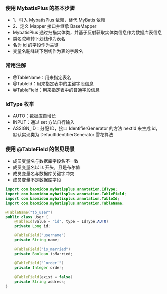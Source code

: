 ### 使用 MybatisPlus 的基本步骤
* 1、引入 MybatisPlus 依赖，替代 MyBatis 依赖
* 2、定义 Mapper 接口并继承 BaseMapper
* MybatisPlus 通过扫描实体类，并基于反射获取实体类信息作为数据库表信息
* 类名驼峰转下划线作为表名
* 名为 id 的字段作为主键
* 变量名驼峰转下划线作为表的字段名

### 常用注解
* @TableName：用来指定表名
* @TableId：用来指定表中的主键字段信息
* @TableField：用来指定表中的普通字段信息

### IdType 枚举
* AUTO：数据库自增长
* INPUT：通过 set 方法自行输入
* ASSIGN_ID：分配 ID，接口 IdentifierGenerator 的方法 nextId 来生成 id，默认实现类为 DefaultIdentifierGenerator 雪花算法

### 使用 @TableField 的常见场景
* 成员变量名与数据库字段名不一致
* 成员变量名以 is 开头，且是布尔值
* 成员变量名与数据库关键字冲突
* 成员变量不是数据库字段
```java
import com.baomidou.mybatisplus.annotation.IdType;
import com.baomidou.mybatisplus.annotation.TableField;
import com.baomidou.mybatisplus.annotation.TableId;
import com.baomidou.mybatisplus.annotation.TableName;

@TableName("tb_user")
public class User {
    @TableId(value = "id", type = IdType.AUTO)
    private Long id;

    @TableField("username")
    private String name;
    
    @TableField("is_married")
    private Boolean isMarried;
    
    @TableField("`order`")
    private Integer order;
    
    @TableField(exist = false)
    private String address;
}
```